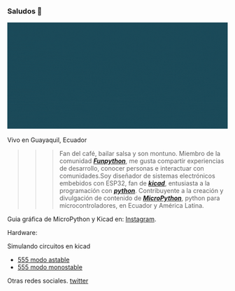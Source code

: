 ### Saludos 👋

![Gif, joselaica ](https://github.com/jlaica/jlaica/blob/main/joselaica.gif)

Vivo en Guayaquil, Ecuador

>>> Fan del café, bailar salsa y son montuno. Miembro de la comunidad [***Funpython***](https://funpython.org/), me gusta compartir experiencias de desarrollo, conocer personas e interactuar con comunidades.Soy diseñador de sistemas electrónicos embebidos con ESP32, fan de [***kicad***](https://www.kicad.org/), entusiasta a la programación con [***python***](https://www.python.org/). Contribuyente a la creación y divulgación de contenido de [***MicroPython***](http://micropython.org/), python para microcontroladores, en Ecuador y América Latina.

Guia gráfica de MicroPython y Kicad en: [Instagram](https://www.instagram.com/joselaica.code.pcb/).

Hardware:

Simulando circuitos en kicad

- [555 modo astable](https://github.com/jlaica/555-modo-astable)
- [555 modo monostable](https://github.com/jlaica/555_monostable)

Otras redes sociales.
[twitter](https://twitter.com/joselaica)
